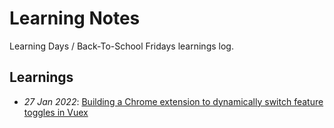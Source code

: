 # Learning Notes

Learning Days / Back-To-School Fridays learnings log.

## Learnings

- _27 Jan 2022_: [Building a Chrome extension to dynamically switch feature toggles in Vuex](vue-devtools-extension.md)
